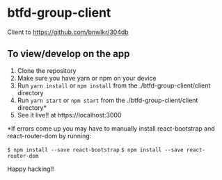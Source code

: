 # btfd-group-client
Client to https://github.com/bnwlkr/304db

## To view/develop on the app

1. Clone the repository
2. Make sure you have yarn or npm on your device
3. Run ```yarn install``` or ```npm install``` from the ./btfd-group-client/client directory
4. Run ```yarn start``` or ```npm start``` from the ./btfd-group-client/client directory*
5. See it live!! at https://localhost:3000

*If errors come up you may have to manually install react-bootstrap and react-router-dom by running:

`$ npm install --save react-bootstrap`
`$ npm install --save react-router-dom`

Happy hacking!!


